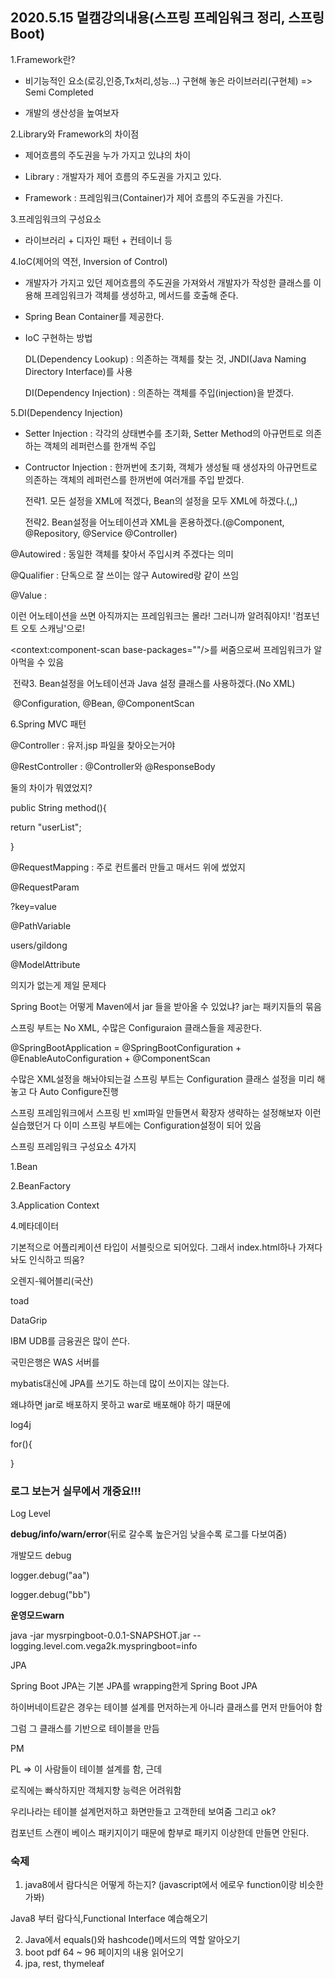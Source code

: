 ## 2020.5.15 멀캠강의내용(스프링 프레임워크 정리, 스프링 Boot)





1.Framework란?

- 비기능적인 요소(로깅,인증,Tx처리,성능...) 구현해 놓은 라이브러리(구현체) => Semi Completed

- 개발의 생산성을 높여보자



2.Library와 Framework의 차이점

- 제어흐름의 주도권을 누가 가지고 있냐의 차이

- Library : 개발자가 제어 흐름의 주도권을 가지고 있다.
- Framework : 프레임워크(Container)가 제어 흐름의 주도권을 가진다.



3.프레임워크의 구성요소

- 라이브러리 + 디자인 패턴 + 컨테이너 등



4.IoC(제어의 역전, Inversion of Control)

- 개발자가 가지고 있던 제어흐름의 주도권을 가져와서 개발자가 작성한 클래스를 이용해 프레임워크가 객체를 생성하고, 메서드를 호출해 준다.

- Spring Bean Container를 제공한다.

- IoC 구현하는 방법

  DL(Dependency Lookup) : 의존하는 객체를 찾는 것, JNDI(Java Naming Directory Interface)를 사용

  DI(Dependency Injection) : 의존하는 객체를 주입(injection)을 받겠다.



5.DI(Dependency Injection)

- Setter Injection : 각각의 상태변수를 초기화, Setter Method의 아규먼트로 의존하는 객체의 레퍼런스를 한개씩 주입

- Contructor Injection : 한꺼번에 초기화, 객체가 생성될 때 생성자의 아규먼트로 의존하는 객체의 레퍼런스를 한꺼번에 여러개를 주입 받겠다.

  전략1. 모든 설정을 XML에 적겠다, Bean의 설정을 모두 XML에 하겠다.(<bean>,<property>,<constructor-arg>)

  전략2. Bean설정을 어노테이션과 XML을 혼용하겠다.(@Component, @Repository, @Service @Controller)

@Autowired : 동일한 객체를 찾아서 주입시켜 주겠다는 의미

@Qualifier : 단독으로 잘 쓰이는 않구 Autowired랑 같이 쓰임

@Value : 

이런 어노테이션을 쓰면 아직까지는 프레임워크는 몰라! 그러니까 알려줘야지! '컴포넌트 오토 스캐닝'으로!

<context:component-scan base-packages=""/>를 써줌으로써 프레임워크가 알아먹을 수 있음

​		전략3. Bean설정을 어노테이션과 Java 설정 클래스를 사용하겠다.(No XML)

​			@Configuration, @Bean, @ComponentScan



6.Spring MVC 패턴

@Controller : 유저.jsp 파일을 찾아오는거야

@RestController : @Controller와 @ResponseBody

둘의 차이가 뭐였었지?

public String method(){

return "userList";

}



@RequestMapping : 주로 컨트롤러 만들고 매서드 위에 썼었지

@RequestParam

?key=value

@PathVariable

users/gildong

@ModelAttribute

의지가 없는게 제일 문제다



Spring Boot는 어떻게 Maven에서 jar 들을 받아올 수 있었냐? jar는 패키지들의 묶음

스프링 부트는 No XML, 수많은 Configuraion 클래스들을 제공한다.

@SpringBootApplication = @SpringBootConfiguration + @EnableAutoConfiguration + @ComponentScan



수많은 XML설정을 해놔야되는걸 스프링 부트는 Configuration 클래스 설정을 미리 해놓고 다 Auto Configure진행



스프링 프레임워크에서 스프링 빈 xml파일 만들면서 확장자 생략하는 설정해보자 이런 실습했던거  다 이미 스프링 부트에는 Configuration설정이 되어 있음



스프링 프레임워크 구성요소 4가지

1.Bean

2.BeanFactory

3.Application Context

4.메타데이터





기본적으로 어플리케이션 타입이 서블릿으로 되어있다. 그래서 index.html하나 가져다 놔도 인식하고 띄움?



오렌지-웨어블리(국산)

toad

DataGrip





IBM UDB를 금융권은 많이 쓴다.

국민은행은 WAS 서버를 





mybatis대신에 JPA를 쓰기도 하는데 많이 쓰이지는 않는다.

왜냐하면 jar로 배포하지 못하고 war로 배포해야 하기 때문에





log4j	



for(){



}



### 로그 보는거 실무에서 개중요!!!

Log Level

**debug/info/warn/error**(뒤로 갈수록 높은거임 낮을수록 로그를 다보여줌)

개발모드 debug

logger.debug("aa")

logger.debug("bb")



**운영모드warn**





java -jar mysrpingboot-0.0.1-SNAPSHOT.jar --logging.level.com.vega2k.myspringboot=info





JPA

Spring Boot JPA는 기본 JPA를 wrapping한게 Spring Boot JPA





하이버네이트같은 경우는 테이블 설계를 먼저하는게 아니라 클래스를 먼저 만들어야 함

그럼 그 클래스를 기반으로 테이블을 만듬



PM

PL => 이 사람들이 테이블 설계를 함, 근데



로직에는 빠삭하지만 객체지향 능력은 어려워함



우리나라는 테이블 설계먼저하고 화면만들고 고객한테 보여줌 그리고 ok? 



컴포넌트 스캔이 베이스 패키지이기 때문에 함부로 패키지 이상한데 만들면 안된다.



### 숙제

1. java8에서 람다식은 어떻게 하는지?    (javascript에서 에로우 function이랑 비슷한가봐)

Java8 부터 람다식,Functional Interface 예습해오기



2. Java에서 equals()와 hashcode()메서드의 역할 알아오기
3. boot pdf 64 ~ 96 페이지의 내용 읽어오기
4. jpa, rest, thymeleaf

